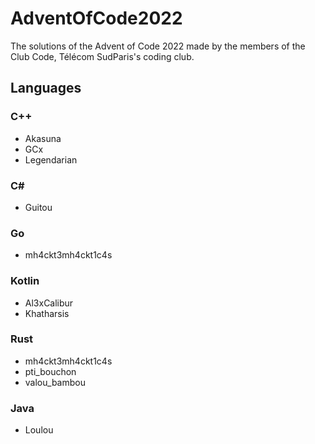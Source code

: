 # AdventOfCode2022
The solutions of the Advent of Code 2022 made by the members of the Club Code, Télécom SudParis's coding club.

## Languages

### C++
* Akasuna
* GCx
* Legendarian

### C#
* Guitou

### Go
* mh4ckt3mh4ckt1c4s

### Kotlin
* Al3xCalibur
* Khatharsis

### Rust
* mh4ckt3mh4ckt1c4s
* pti_bouchon
* valou_bambou

### Java
* Loulou
